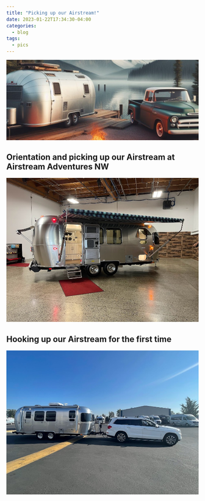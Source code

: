 ```yaml
---
title: "Picking up our Airstream!"
date: 2023-01-22T17:34:30-04:00
categories:
  - blog
tags:
  - pics
---
```


![banner](https://raw.githubusercontent.com/aslakehouse/aslakehouse.github.io/main/assets/images/aslhbanner.jpg)

## Orientation and picking up our Airstream at Airstream Adventures NW

![AirstreamPickup](/assets/images/postimages/AirstreamPickup.jpg)

## Hooking up our Airstream for the first time

![AirstreamHookup](/assets/images/postimages/AirstreamHookup.jpg)